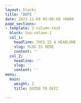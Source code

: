 ```yaml
---
layout: blocks
title: 'DEFI '
date: 2021-11-09 05:00:00 +0000
page_sections:
- template: 2-column-text
  block: two-column-1
  col_1:
    headline: THIS IS A HEADLONE
    slug: SLUG IS HERE
    content: ''
  col_2:
    headline: ''
    slug: ''
    content: ''
menu:
  main:
    weight: 2
    title: GUIDE TO DEFI

---
```


